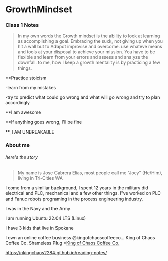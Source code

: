 # GrowthMindset

  ### Class 1 Notes



>In my own words the Growth mindset is the ability to look at learning as accomplishing a goal. Embracing the suxk, not giving up when you hit a wall but 
to Adapdt improvise and overcome. use whateve means and tools at your disposal to achieve your mission. You have to be flexible and learn from your 
errors and assess and ana;yze the downfall. to me, how I keep a growth mentality is by practicing a few things.

**Practice stoicism

 -learn from my mistakes

 -try to predict what could go wrong and what will go wrong and try to plan accordingly

 **I am awesome

 **If anything goes wrong, I'll be fine

 **_I AM UNBREAKABLE


### About me

###### here's the story

>My name is Jose Cabrera Elias, most people call me "Joey" (He/Him), living in Tri-Cities WA

I come from a similiar background, I spent 12 years in the military did electrical and PLC, mechanical and a few other things. I"ve worked on PLC and 
Fanuc robots programing in the process engineering industry.

I was in the Navy and the Army

I am running Ubuntu 22.04 LTS (Linux)

I have 3 kids that live in Spokane

I own an online coffee business @kingofchaoscoffeeco... King of Chaos Coffee Co. Shameless Plug
*[King of Chaos Coffee Co.](http://www.kingofchaoscoffeeco.com)

https://nkingchaos2284.github.io/reading-notes/
